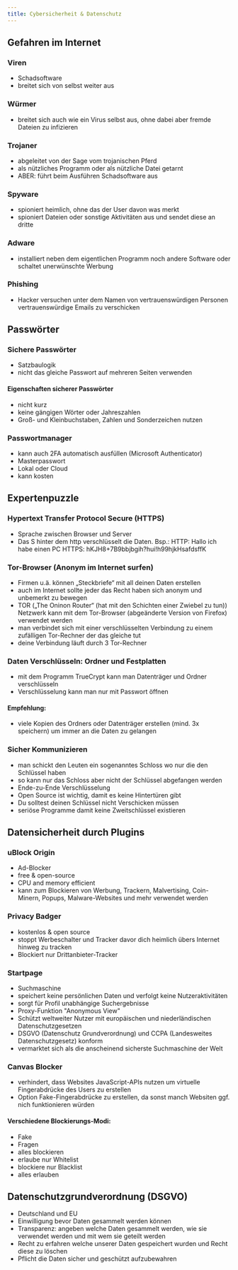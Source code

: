 ```yaml
---
title: Cybersicherheit & Datenschutz
---
```


## Gefahren im Internet

### Viren
- Schadsoftware
- breitet sich von selbst weiter aus

### Würmer
- breitet sich auch wie ein Virus selbst aus, ohne dabei aber fremde Dateien zu infizieren

### Trojaner
- abgeleitet von der Sage vom trojanischen Pferd
- als nützliches Programm oder als nützliche Datei getarnt
- ABER: führt beim Ausführen Schadsoftware aus

### Spyware
- spioniert heimlich, ohne das der User davon was merkt
- spioniert Dateien oder sonstige Aktivitäten aus und sendet diese an dritte

### Adware
- installiert neben dem eigentlichen Programm noch andere Software oder schaltet unerwünschte Werbung

### Phishing
- Hacker versuchen unter dem Namen von vertrauenswürdigen Personen vertrauenswürdige Emails zu verschicken

## Passwörter

### Sichere Passwörter
- Satzbaulogik
- nicht das gleiche Passwort auf mehreren Seiten verwenden

#### Eigenschaften sicherer Passwörter
- nicht kurz
- keine gängigen Wörter oder Jahreszahlen
- Groß- und Kleinbuchstaben, Zahlen und Sonderzeichen nutzen

### Passwortmanager

- kann auch 2FA automatisch ausfüllen (Microsoft Authenticator)
- Masterpasswort
- Lokal oder Cloud
- kann kosten

## Expertenpuzzle

### Hypertext Transfer Protocol Secure (HTTPS)
- Sprache zwischen Browser und Server
- Das S hinter dem http verschlüsselt die Daten. Bsp.:
HTTP: Hallo ich habe einen PC
HTTPS: hKJH8+7B9bbjbgih?hui!h99hjkHsafdsffK

### Tor-Browser (Anonym im Internet surfen)
- Firmen u.ä. können „Steckbriefe“ mit all deinen Daten erstellen
- auch im Internet sollte jeder das Recht haben sich anonym und unbemerkt zu bewegen
- TOR („The Oninon Router“ (hat mit den Schichten einer Zwiebel zu tun)) Netzwerk kann mit dem Tor-Browser (abgeänderte Version von Firefox) verwendet werden
- man verbindet sich mit einer verschlüsselten Verbindung zu einem zufälligen Tor-Rechner der das gleiche tut
- deine Verbindung läuft durch 3 Tor-Rechner

### Daten Verschlüsseln: Ordner und Festplatten
- mit dem Programm TrueCrypt kann man Datenträger und Ordner verschlüsseln
- Verschlüsselung kann man nur mit Passwort öffnen

#### Empfehlung:
- viele Kopien des Ordners oder Datenträger erstellen (mind. 3x speichern) um immer an die Daten zu gelangen

### Sicher Kommunizieren
- man schickt den Leuten ein sogenanntes Schloss wo nur die den Schlüssel haben
- so kann nur das Schloss aber nicht der Schlüssel abgefangen werden
- Ende-zu-Ende Verschlüsselung
- Open Source ist wichtig, damit es keine Hintertüren gibt
- Du solltest deinen Schlüssel nicht Verschicken müssen
- seriöse Programme damit keine Zweitschlüssel existieren

## Datensicherheit durch Plugins

### uBlock Origin
- Ad-Blocker
- free & open-source
- CPU and memory efficient
- kann zum Blockieren von Werbung, Trackern, Malvertising, Coin-Minern, Popups, Malware-Websites und mehr verwendet werden

### Privacy Badger
- kostenlos & open source
- stoppt Werbeschalter und Tracker davor dich heimlich übers Internet hinweg zu tracken
- Blockiert nur Drittanbieter-Tracker

### Startpage
- Suchmaschine
- speichert keine persönlichen Daten und verfolgt keine Nutzeraktivitäten
- sorgt für Profil unabhängige Suchergebnisse
- Proxy-Funktion "Anonymous View"
- Schützt weltweiter Nutzer mit europäischen und niederländischen Datenschutzgesetzen
- DSGVO (Datenschutz Grundverordnung) und CCPA (Landesweites Datenschutzgesetz) konform
- vermarktet sich als die anscheinend sicherste Suchmaschine der Welt

### Canvas Blocker
- verhindert, dass Websites JavaScript-APIs nutzen um virtuelle Fingerabdrücke des Users zu erstellen
- Option Fake-Fingerabdrücke zu erstellen, da sonst manch Websiten ggf. nich funktionieren würden

#### Verschiedene Blockierungs-Modi: 
- Fake
- Fragen
- alles blockieren
- erlaube nur Whitelist
- blockiere nur Blacklist
- alles erlauben

## Datenschutzgrundverordnung (DSGVO)
- Deutschland und EU
- Einwilligung bevor Daten gesammelt werden können
- Transparenz: angeben welche Daten gesammelt werden, wie sie verwendet werden und mit wem sie geteilt werden
- Recht zu erfahren welche unserer Daten gespeichert wurden und Recht diese zu löschen
- Pflicht die Daten sicher und geschützt aufzubewahren